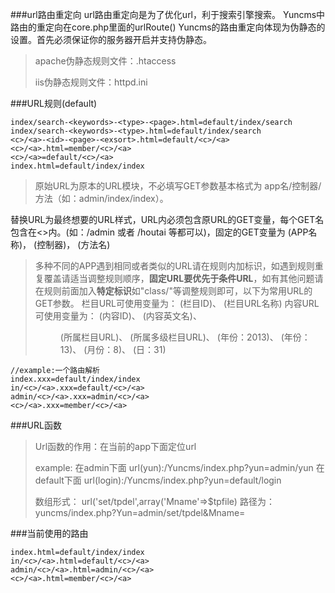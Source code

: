
###url路由重定向
url路由重定向是为了优化url，利于搜索引擎搜索。
Yuncms中路由的重定向在core.php里面的urlRoute()
Yuncms的路由重定向体现为伪静态的设置。首先必须保证你的服务器开启并支持伪静态。

> apache伪静态规则文件：.htaccess
> 
> iis伪静态规则文件：httpd.ini

###URL规则(default)
```
index/search-<keywords>-<type>-<page>.html=default/index/search
index/search-<keywords>-<type>.html=default/index/search
<c>/<a>-<id>-<page>-<exsort>.html=default/<c>/<a>
<c>/<a>.html=member/<c>/<a>
<c>/<a>=default/<c>/<a>
index.html=default/index/index

```

> 原始URL为原本的URL模块，不必填写GET参数基本格式为 app名/控制器/方法（如：admin/index/index）。
> 
替换URL为最终想要的URL样式，URL内必须包含原URL的GET变量，每个GET名包含在<>内。(如：/admin 或者 /houtai 等都可以)，固定的GET变量为 <app>(APP名称)，<c> (控制器)， <a>(方法名)

>多种不同的APP遇到相同或者类似的URL请在规则内加标识，如遇到规则重复覆盖请适当调整规则顺序，**固定URL要优先于条件URL**，如有其他问题请在规则前面加入**特定标识**如"class/"等调整规则即可，以下为常用URL的GET参数。
栏目URL可使用变量为： <cid> (栏目ID)、<urlname> (栏目URL名称)
内容URL可使用变量为： <aid> (内容ID)、 <urltitle> (内容英文名)、 <dir> (所属栏目URL)、<dirs> (所属多级栏目URL)、 <yyyy> (年份：2013)、 <yy> (年份：13)、 <m> (月份：8)、 <d> (日：31)


```
//example:一个路由解析
index.xxx=default/index/index
in/<c>/<a>.xxx=default/<c>/<a>
admin/<c>/<a>.xxx=admin/<c>/<a>
<c>/<a>.xxx=member/<c>/<a>
```



###URL函数

> Url函数的作用：在当前的app下面定位url
> 
> example: 在admin下面 url(yun):/Yuncms/index.php?yun=admin/yun
				 在default下面 url(login):/Yuncms/index.php?yun=default/login
> 
> 
> 数组形式：
> url('set/tpdel',array('Mname'=>$tpfile)
> 路径为：yuncms/index.php?Yun=admin/set/tpdel&Mname=



###当前使用的路由
```
index.html=default/index/index
in/<c>/<a>.html=default/<c>/<a>
admin/<c>/<a>.html=admin/<c>/<a>
<c>/<a>.html=member/<c>/<a>

```